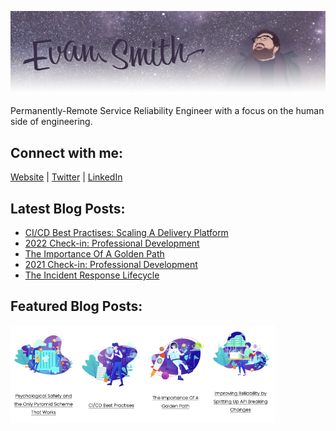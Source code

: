 ![](images/profile_banner.png)

Permanently-Remote Service Reliability Engineer with a focus on the human side of engineering. 

## Connect with me:
[Website][website] | 
[Twitter][twitter] |
[LinkedIn][linkedin]
<br />

[website]: https://iamevan.me
[twitter]: https://twitter.com/thejokersthief
[linkedin]: https://www.linkedin.com/in/thejokersthief/
## Latest Blog Posts:
<!-- BLOG-POST-LIST:START -->
- [CI/CD Best Practises: Scaling A Delivery Platform](https://iamevan.me/blog/cicd-best-practises)
- [2022 Check-in: Professional Development](https://iamevan.me/blog/2022-check-in)
- [The Importance Of A Golden Path](https://iamevan.me/blog/the-importance-of-a-golden-path)
- [2021 Check-in: Professional Development](https://iamevan.me/blog/2021-check-in)
- [The Incident Response Lifecycle](https://iamevan.me/blog/the-incident-response-lifecycle)
<!-- BLOG-POST-LIST:END -->

## Featured Blog Posts:
[<img align="left" src="images/post1.png" width="21%" />][post1]
[<img align="left" src="images/post2.png" width="21%" />][post2]
[<img align="left" src="images/post3.png" width="21%" />][post3]
[<img align="left" src="images/post4.png" width="21%" />][post4]

[post1]: https://iamevan.me/blog/psychological-safety-and-the-only-pyramid-scheme-that-works
[post2]: https://iamevan.me/blog/cicd-best-practises
[post3]: https://iamevan.me/blog/the-importance-of-a-golden-path
[post4]: https://iamevan.me/blog/improving-reliability-by-splitting-up-api-breaking-changes
